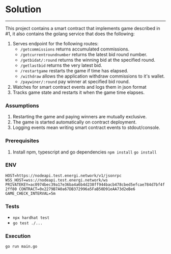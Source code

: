 # Solution
***
This project contains a smart contract that implements game described in #1, it also contains the golang service that does the following:
1. Serves endpoint for the following routes:
   - `/getcommissions` returns accumulated commissions.
   - `/getcurrentroundnumber` returns the latest bid round number.
   - `/getbidat/:round` returns the winning bid at the specified round.
   - `/getlastbid` returns the very latest bid.
   - `/restartgame` restarts the game if time has elapsed.
   - `/withdraw` allows the application withdraw commissions to it's wallet.
   - `/paywiner/:round` pay winner at specified bid round.
2. Watches for smart contract events and logs them in json format
3. Tracks game state and restarts it when the game time elapses.

### Assumptions
1. Restarting the game and paying winners are mutually exclusive.
2. The game is started automatically on contract deployment.
3. Logging events mean writing smart contract events to stdout/console. 

### Prerequisites

1. Install npm, typescript and go dependencies
   `npm install`
   `go install`

### ENV
`
HOST=https://nodeapi.test.energi.network/v1/jsonrpc
WSS_HOST=wss://nodeapi.test.energi.network/ws
PRIVATEKEY=ac0974bec39a17e36ba4a6b4d238ff944bacb478cbed5efcae784d7bf4f2ff80
CONTRACT=0x2279B7A0a67DB372996a5FaB50D91eAA73d2eBe6
GAME_CHECK_INTERVAL=5m
`

### Tests

   - `npx hardhat test`
   - `go test ./...`

### Execution

`go run main.go`


